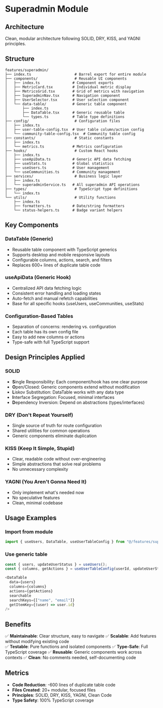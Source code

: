 # Superadmin Module

## Architecture

Clean, modular architecture following SOLID, DRY, KISS, and YAGNI principles.

## Structure

```
features/superadmin/
├── index.ts                    # Barrel export for entire module
├── components/                 # Reusable UI components
│   ├── index.ts               # Component exports
│   ├── MetricCard.tsx         # Individual metric display
│   ├── MetricsGrid.tsx        # Grid of metrics with navigation
│   ├── SuperadminNav.tsx      # Navigation component
│   ├── UserSelector.tsx       # User selection component
│   └── data-table/            # Generic table component
│       ├── index.ts
│       ├── DataTable.tsx      # Generic reusable table
│       └── types.ts           # Table type definitions
├── config/                     # Configuration files
│   ├── index.ts
│   ├── user-table-config.tsx  # User table column/action config
│   └── community-table-config.tsx  # Community table config
├── constants/                  # Static constants
│   ├── index.ts
│   └── metrics.ts             # Metrics configuration
├── hooks/                      # Custom React hooks
│   ├── index.ts
│   ├── useApiData.ts          # Generic API data fetching
│   ├── useStats.ts            # Global statistics
│   ├── useUsers.ts            # User management
│   └── useCommunities.ts      # Community management
├── services/                   # Business logic layer
│   ├── index.ts
│   └── superadminService.ts   # All superadmin API operations
├── types/                      # TypeScript type definitions
│   └── index.ts
└── utils/                      # Utility functions
    ├── index.ts
    ├── formatters.ts          # Date/string formatters
    └── status-helpers.ts      # Badge variant helpers
```

## Key Components

### DataTable (Generic)
- Reusable table component with TypeScript generics
- Supports desktop and mobile responsive layouts
- Configurable columns, actions, search, and filters
- Replaces 600+ lines of duplicate table code

### useApiData (Generic Hook)
- Centralized API data fetching logic
- Consistent error handling and loading states
- Auto-fetch and manual refetch capabilities
- Base for all specific hooks (useUsers, useCommunities, useStats)

### Configuration-Based Tables
- Separation of concerns: rendering vs. configuration
- Each table has its own config file
- Easy to add new columns or actions
- Type-safe with full TypeScript support

## Design Principles Applied

### SOLID
- **S**ingle Responsibility: Each component/hook has one clear purpose
- **O**pen/Closed: Generic components extend without modification
- **L**iskov Substitution: DataTable works with any data type
- **I**nterface Segregation: Focused, minimal interfaces
- **D**ependency Inversion: Depend on abstractions (types/interfaces)

### DRY (Don't Repeat Yourself)
- Single source of truth for route configuration
- Shared utilities for common operations
- Generic components eliminate duplication

### KISS (Keep It Simple, Stupid)
- Clear, readable code without over-engineering
- Simple abstractions that solve real problems
- No unnecessary complexity

### YAGNI (You Aren't Gonna Need It)
- Only implement what's needed now
- No speculative features
- Clean, minimal codebase

## Usage Examples

### Import from module
```typescript
import { useUsers, DataTable, useUserTableConfig } from "@/features/superadmin";
```

### Use generic table
```typescript
const { users, updateUserStatus } = useUsers();
const { columns, getActions } = useUserTableConfig(userId, updateUserStatus);

<DataTable
  data={users}
  columns={columns}
  actions={getActions}
  searchable
  searchKeys={["name", "email"]}
  getItemKey={(user) => user.id}
/>
```

## Benefits

✅ **Maintainable**: Clear structure, easy to navigate
✅ **Scalable**: Add features without modifying existing code  
✅ **Testable**: Pure functions and isolated components
✅ **Type-Safe**: Full TypeScript coverage
✅ **Reusable**: Generic components work across contexts
✅ **Clean**: No comments needed, self-documenting code

## Metrics

- **Code Reduction**: -600 lines of duplicate table code
- **Files Created**: 20+ modular, focused files
- **Principles**: SOLID, DRY, KISS, YAGNI, Clean Code
- **Type Safety**: 100% TypeScript coverage
